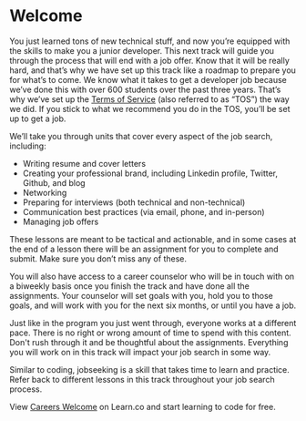 # Welcome

You just learned tons of new technical stuff, and now you’re equipped with the skills to make you a junior developer. This next track will guide you through the process that will end with a job offer. Know that it will be really hard, and that’s why we have set up this track like a roadmap to prepare you for what’s to come. We know what it takes to get a developer job because we’ve done this with over 600 students over the past three years. That’s why we’ve set up the [Terms of Service](https://learn.co/tos) (also referred to as “TOS”) the way we did. If you stick to what we recommend you do in the TOS, you’ll be set up to get a job. 

We’ll take you through units that cover every aspect of the job search, including:

- Writing resume and cover letters
- Creating your professional brand, including Linkedin profile, Twitter, Github, and blog
- Networking
- Preparing for interviews (both technical and non-technical)
- Communication best practices (via email, phone, and in-person)
- Managing job offers

These lessons are meant to be tactical and actionable, and in some cases at the end of a lesson there will be an assignment for you to complete and submit. Make sure you don’t miss any of these.

You will also have access to a career counselor who will be in touch with on a biweekly basis once you finish the track and have done all the assignments. Your counselor will set goals with you, hold you to those goals, and will work with you for the next six months, or until you have a job. 

Just like in the program you just went through, everyone works at a different pace. There is no right or wrong amount of time to spend with this content. Don't rush through it and be thoughtful about the assignments. Everything you will work on in this track will impact your job search in some way. 

Similar to coding, jobseeking is a skill that takes time to learn and practice. Refer back to different lessons in this track throughout your job search process. 


<p data-visibility='hidden'>View <a href='https://learn.co/lessons/careers-welcome'>Careers Welcome</a> on Learn.co and start learning to code for free.</p>
